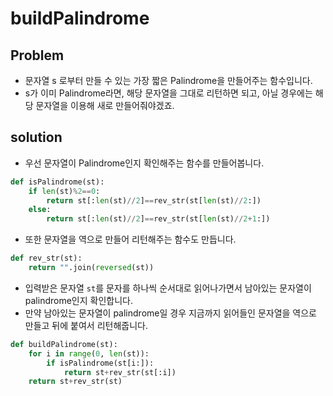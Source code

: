 # buildPalindrome

## Problem
- 문자열 s 로부터 만들 수 있는 가장 짧은 Palindrome을 만들어주는 함수입니다. 
- s가 이미 Palindrome라면, 해당 문자열을 그대로 리턴하면 되고, 아닐 경우에는 해당 문자열을 이용해 새로 만들어줘야겠죠.

## solution 

- 우선 문자열이 Palindrome인지 확인해주는 함수를 만들어봅니다. 

```python
def isPalindrome(st):
    if len(st)%2==0:
        return st[:len(st)//2]==rev_str(st[len(st)//2:])
    else:
        return st[:len(st)//2]==rev_str(st[len(st)//2+1:])
```

- 또한 문자열을 역으로 만들어 리턴해주는 함수도 만듭니다. 

```python
def rev_str(st):
    return "".join(reversed(st))
```

- 입력받은 문자열 `st`를 문자를 하나씩 순서대로 읽어나가면서 남아있는 문자열이 palindrome인지 확인합니다. 
- 만약 남아있는 문자열이 palindrome일 경우 지금까지 읽어들인 문자열을 역으로 만들고 뒤에 붙여서 리턴해줍니다. 

```python
def buildPalindrome(st):
    for i in range(0, len(st)):
        if isPalindrome(st[i:]):
            return st+rev_str(st[:i])
    return st+rev_str(st)
```
